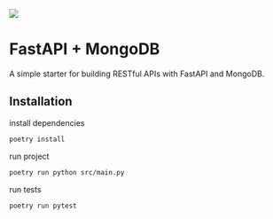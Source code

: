 <img src="https://hsto.org/webt/do/al/9r/doal9rooo82-mno5pquw8eeijcu.png"/>

# FastAPI + MongoDB
A simple starter for building RESTful APIs with FastAPI and MongoDB.
## Installation

install dependencies
```bash
poetry install
```

run project
```bash
poetry run python src/main.py
```
run tests
```bash
poetry run pytest